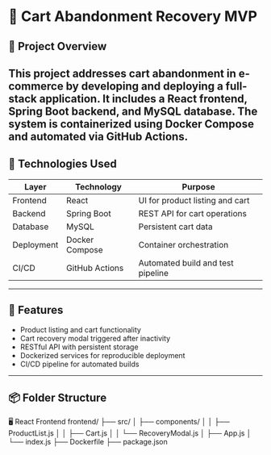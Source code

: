 # 🛒 Cart Abandonment Recovery MVP

## 🎯 Project Overview

This project addresses cart abandonment in e-commerce by developing and deploying a full-stack application. It includes a React frontend, Spring Boot backend, and MySQL database. The system is containerized using Docker Compose and automated via GitHub Actions.
---

## 🧱 Technologies Used

| Layer       | Technology         | Purpose                              |
|-------------|--------------------|--------------------------------------|
| Frontend    | React              | UI for product listing and cart      |
| Backend     | Spring Boot        | REST API for cart operations         |
| Database    | MySQL              | Persistent cart data                 |
| Deployment  | Docker Compose     | Container orchestration              |
| CI/CD       | GitHub Actions     | Automated build and test pipeline    |

---

## 🚀 Features

- Product listing and cart functionality
- Cart recovery modal triggered after inactivity
- RESTful API with persistent storage
- Dockerized services for reproducible deployment
- CI/CD pipeline for automated builds

---

## 📦 Folder Structure
🖥️ React Frontend
frontend/
├── src/
│   ├── components/
│   │   ├── ProductList.js
│   │   ├── Cart.js
│   │   └── RecoveryModal.js
│   ├── App.js
│   └── index.js
├── Dockerfile
├── package.json
